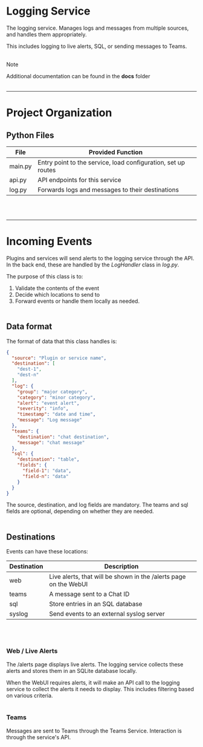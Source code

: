 # Logging Service

The logging service. Manages logs and messages from multiple sources, and handles them appropriately.

This includes logging to live alerts, SQL, or sending messages to Teams.
</br></br>

> [!NOTE]  
> Additional documentation can be found in the **docs** folder
</br></br>



----
# Project Organization
## Python Files

| File          | Provided Function                                             |
| ------------- | ------------------------------------------------------------- |
| main.py       | Entry point to the service, load configuration, set up routes |
| api.py        | API endpoints for this service                                |
| log.py        | Forwards logs and messages to their destinations              |
</br></br>



---
# Incoming Events

Plugins and services will send alerts to the logging service through the API. In the back end, these are handled by the _LogHandler_ class in _log.py_.

The purpose of this class is to:
1. Validate the contents of the event
2. Decide which locations to send to
3. Forward events or handle them locally as needed.
</br></br>


## Data format

The format of data that this class handles is:
```json
{
  "source": "Plugin or service name",
  "destination": [
    "dest-1",
    "dest-n"
  ],
  "log": {
    "group": "major category",
    "category": "minor category",
    "alert": "event alert",
    "severity": "info",
    "timestamp": "date and time",
    "message": "Log message"
  },
  "teams": {
    "destination": "chat destination",
    "message": "chat message"
  },
  "sql": {
    "destination": "table",
    "fields": {
      "field-1": "data",
      "field-n": "data"
    }
  }
}
```

The source, destination, and log fields are mandatory. The teams and sql fields are optional, depending on whether they are needed.
</br></br>


## Destinations

Events can have these locations:

| Destination | Description                                                      |
| ----------- | ---------------------------------------------------------------- |
| web         | Live alerts, that will be shown in the /alerts page on the WebUI |
| teams       | A message sent to a Chat ID                                      |
| sql         | Store entries in an SQL database                                 |
| syslog      | Send events to an external syslog server                         |
</br></br>


### Web / Live Alerts

The /alerts page displays live alerts. The logging service collects these alerts and stores them in an SQLite database locally.

When the WebUI requires alerts, it will make an API call to the logging service to collect the alerts it needs to display. This includes filtering based on various criteria.
</br></br>


### Teams

Messages are sent to Teams through the Teams Service. Interaction is through the service's API.
</br></br>

